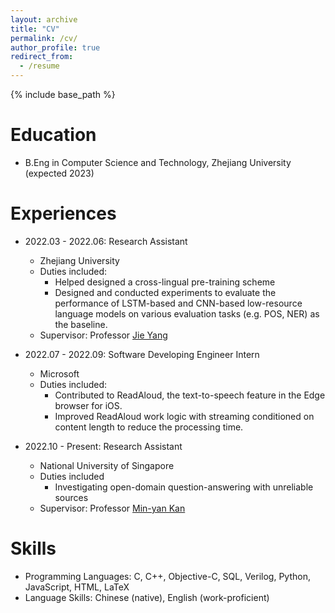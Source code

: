 ```yaml
---
layout: archive
title: "CV"
permalink: /cv/
author_profile: true
redirect_from:
  - /resume
---
```


{% include base_path %}

Education
======
* B.Eng in Computer Science and Technology, Zhejiang University (expected 2023)

Experiences
======
* 2022.03 - 2022.06: Research Assistant
  * Zhejiang University
  * Duties included: 
    * Helped designed a cross-lingual pre-training scheme
    * Designed and conducted experiments to evaluate the performance of LSTM-based and CNN-based low-resource language models on various evaluation tasks (e.g. POS, NER) as the baseline. 
  * Supervisor: Professor [Jie Yang](https://person.zju.edu.cn/en/jieyang)

* 2022.07 - 2022.09: Software Developing Engineer Intern
  * Microsoft
  * Duties included: 
    * Contributed to ReadAloud, the text-to-speech feature in the Edge browser for iOS. 
    * Improved ReadAloud work logic with streaming conditioned on content length to reduce the processing time. 

* 2022.10 - Present: Research Assistant
  * National University of Singapore
  * Duties included
    * Investigating open-domain question-answering with unreliable sources
  * Supervisor: Professor [Min-yan Kan](https://www.comp.nus.edu.sg/~kanmy/) 
  
Skills
======
* Programming Languages: C, C++, Objective-C, SQL, Verilog, Python, JavaScript, HTML, LaTeX 
* Language Skills: Chinese (native), English (work-proficient)
  

